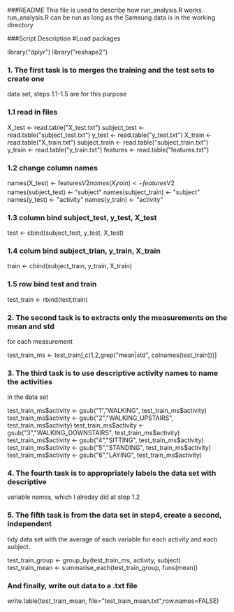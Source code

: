 ###README
This file is used to describe how run_analysis.R works.
run_analysis.R can be run as long as the Samsung data is in the working directory

###Script Description
#Load packages

library("dplyr")
library("reshape2")

### 1. The first task is to merges the training and the test sets to create one 
data set, steps 1.1-1.5 are for this purpose
### 1.1 read in files

X_test <- read.table("X_test.txt")
subject_test <- read.table("subject_test.txt")
y_test <- read.table("y_test.txt")
X_train <- read.table("X_train.txt")
subject_train <- read.table("subject_train.txt")
y_train <- read.table("y_train.txt")
features <- read.table("features.txt")

### 1.2 change column names

names(X_test) <- features$V2
names(X_train) <- features$V2
names(subject_test) <- "subject"
names(subject_train) <- "subject"
names(y_test) <- "activity"
names(y_train) <- "activity"

### 1.3 column bind subject_test, y_test, X_test

test <- cbind(subject_test, y_test, X_test)

### 1.4 colum bind subject_trian, y_train, X_train

train <- cbind(subject_train, y_train, X_train)

### 1.5 row bind test and train

test_train <- rbind(test,train)

### 2. The second task is to extracts only the measurements on the mean and std 
for each measurement

test_train_ms <- test_train[,c(1,2,grep("mean|std", colnames(test_train)))]

### 3. The third task is to use descriptive activity names to name the activities 
in the data set

test_train_ms$activity <- gsub("1","WALKING", test_train_ms$activity)
test_train_ms$activity <- gsub("2","WALKING_UPSTAIRS", test_train_ms$activity)
test_train_ms$activity <- gsub("3","WALKING_DOWNSTAIRS", test_train_ms$activity)
test_train_ms$activity <- gsub("4","SITTING", test_train_ms$activity)
test_train_ms$activity <- gsub("5","STANDING", test_train_ms$activity)
test_train_ms$activity <- gsub("6","LAYING", test_train_ms$activity)

### 4. The fourth task is to appropriately labels the data set with descriptive 
variable names, which I alreday did at step 1.2

### 5. The fifth task is from the data set in step4, create a second, independent 
tidy data set with the average of each variable for each activity and each subject.

test_train_group <- group_by(test_train_ms, activity, subject)
test_train_mean <- summarise_each(test_train_group, funs(mean))

### And finally, write out data to a .txt file
write.table(test_train_mean, file="test_train_mean.txt",row.names=FALSE)